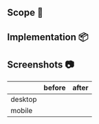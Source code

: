 ## Scope 👾

<!-- Brief description of WHAT you’re doing and WHY. -->

## Implementation 📦

<!--

Some description of HOW you achieved it. 
Perhaps give a high level description of the program flow. 
Did you need to refactor something? 
What tradeoffs did you take? 
Are there things in here which you’d particularly like people to pay close attention to?

-->

## Screenshots 📷
|         | before | after |
| ------- | ------ | ----- |
| desktop |        |       |
| mobile  |        |       |
